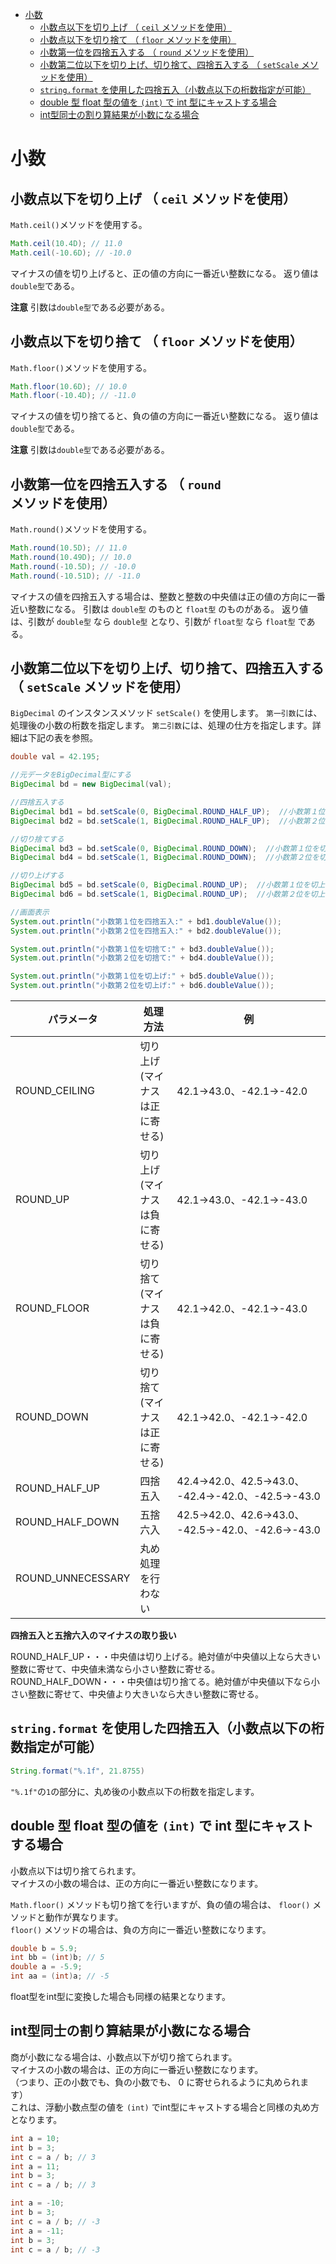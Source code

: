 <!-- TOC START min:1 max:3 link:true asterisk:false update:true -->
- [小数](#小数)
	- [小数点以下を切り上げ （ `ceil` メソッドを使用）](#小数点以下を切り上げ--ceil-メソッドを使用)
	- [小数点以下を切り捨て （ `floor` メソッドを使用）](#小数点以下を切り捨て--floor-メソッドを使用)
	- [小数第一位を四捨五入する （ `round` メソッドを使用）](#小数第一位を四捨五入する--round-メソッドを使用)
	- [小数第二位以下を切り上げ、切り捨て、四捨五入する （ `setScale` メソッドを使用）](#小数第二位以下を切り上げ切り捨て四捨五入する--setscale-メソッドを使用)
	- [`string.format` を使用した四捨五入（小数点以下の桁数指定が可能）](#stringformat-を使用した四捨五入小数点以下の桁数指定が可能)
	- [double 型 float 型の値を `(int)` で int 型にキャストする場合](#double-型-float-型の値を-int-で-int-型にキャストする場合)
	- [int型同士の割り算結果が小数になる場合](#int型同士の割り算結果が小数になる場合)
<!-- TOC END -->


# 小数

## 小数点以下を切り上げ （ `ceil` メソッドを使用）

`Math.ceil()`メソッドを使用する。

```Java
Math.ceil(10.4D); // 11.0
Math.ceil(-10.6D); // -10.0
```

マイナスの値を切り上げると、正の値の方向に一番近い整数になる。
返り値は`double型`である。

**注意**
引数は`double型`である必要がある。


## 小数点以下を切り捨て （ `floor` メソッドを使用）

`Math.floor()`メソッドを使用する。

```Java
Math.floor(10.6D); // 10.0
Math.floor(-10.4D); // -11.0
```

マイナスの値を切り捨てると、負の値の方向に一番近い整数になる。
返り値は`double型`である。

**注意**
引数は`double型`である必要がある。


## 小数第一位を四捨五入する （ `round` メソッドを使用）

`Math.round()`メソッドを使用する。

```Java
Math.round(10.5D); // 11.0
Math.round(10.49D); // 10.0
Math.round(-10.5D); // -10.0
Math.round(-10.51D); // -11.0
```

マイナスの値を四捨五入する場合は、整数と整数の中央値は正の値の方向に一番近い整数になる。
引数は `double型` のものと `float型` のものがある。
返り値は、引数が `double型` なら `double型` となり、引数が `float型` なら `float型` である。


## 小数第二位以下を切り上げ、切り捨て、四捨五入する （ `setScale` メソッドを使用）

`BigDecimal` のインスタンスメソッド `setScale()` を使用します。
`第一引数`には、処理後の小数の桁数を指定します。
`第二引数`には、処理の仕方を指定します。詳細は下記の表を参照。

```Java
double val = 42.195;

//元データをBigDecimal型にする
BigDecimal bd = new BigDecimal(val);

//四捨五入する
BigDecimal bd1 = bd.setScale(0, BigDecimal.ROUND_HALF_UP);  //小数第１位を四捨五入
BigDecimal bd2 = bd.setScale(1, BigDecimal.ROUND_HALF_UP);  //小数第２位を四捨五入

//切り捨てする
BigDecimal bd3 = bd.setScale(0, BigDecimal.ROUND_DOWN);  //小数第１位を切捨て
BigDecimal bd4 = bd.setScale(1, BigDecimal.ROUND_DOWN);  //小数第２位を切捨て

//切り上げする
BigDecimal bd5 = bd.setScale(0, BigDecimal.ROUND_UP);  //小数第１位を切上げ
BigDecimal bd6 = bd.setScale(1, BigDecimal.ROUND_UP);  //小数第２位を切上げ

//画面表示
System.out.println("小数第１位を四捨五入:" + bd1.doubleValue());
System.out.println("小数第２位を四捨五入:" + bd2.doubleValue());

System.out.println("小数第１位を切捨て:" + bd3.doubleValue());
System.out.println("小数第２位を切捨て:" + bd4.doubleValue());

System.out.println("小数第１位を切上げ:" + bd5.doubleValue());
System.out.println("小数第２位を切上げ:" + bd6.doubleValue());
```

パラメータ        | 処理方法                       | 例
------------------|--------------------------------|---------------------------------------------------
ROUND_CEILING     | 切り上げ(マイナスは正に寄せる) | 42.1→43.0、-42.1→-42.0
ROUND_UP          | 切り上げ(マイナスは負に寄せる) | 42.1→43.0、-42.1→-43.0
ROUND_FLOOR       | 切り捨て(マイナスは負に寄せる) | 42.1→42.0、-42.1→-43.0
ROUND_DOWN        | 切り捨て(マイナスは正に寄せる) | 42.1→42.0、-42.1→-42.0
ROUND_HALF_UP     | 四捨五入                       | 42.4→42.0、42.5→43.0、<br>-42.4→-42.0、-42.5→-43.0
ROUND_HALF_DOWN   | 五捨六入                       | 42.5→42.0、42.6→43.0、<br>-42.5→-42.0、-42.6→-43.0
ROUND_UNNECESSARY | 丸め処理を行わない             |

**四捨五入と五捨六入のマイナスの取り扱い**

ROUND_HALF_UP・・・中央値は切り上げる。絶対値が中央値以上なら大きい整数に寄せて、中央値未満なら小さい整数に寄せる。
ROUND_HALF_DOWN・・・中央値は切り捨てる。絶対値が中央値以下なら小さい整数に寄せて、中央値より大きいなら大きい整数に寄せる。


## `string.format` を使用した四捨五入（小数点以下の桁数指定が可能）

```Java
String.format("%.1f", 21.8755)
```

`"%.1f"`の`1`の部分に、丸め後の小数点以下の桁数を指定します。


## double 型 float 型の値を `(int)` で int 型にキャストする場合

小数点以下は切り捨てられます。  
マイナスの小数の場合は、正の方向に一番近い整数になります。

`Math.floor()` メソッドも切り捨てを行いますが、負の値の場合は、 `floor()` メソッドと動作が異なります。  
`floor()` メソッドの場合は、負の方向に一番近い整数になります。

```Java
double b = 5.9;
int bb = (int)b; // 5
double a = -5.9;
int aa = (int)a; // -5
```

float型をint型に変換した場合も同様の結果となります。


## int型同士の割り算結果が小数になる場合

商が小数になる場合は、小数点以下が切り捨てられます。  
マイナスの小数の場合は、正の方向に一番近い整数になります。  
（つまり、正の小数でも、負の小数でも、 0 に寄せられるように丸められます）  
これは、浮動小数点型の値を `(int)` でint型にキャストする場合と同様の丸め方となります。

```Java
int a = 10;
int b = 3;
int c = a / b; // 3
int a = 11;
int b = 3;
int c = a / b; // 3

int a = -10;
int b = 3;
int c = a / b; // -3
int a = -11;
int b = 3;
int c = a / b; // -3
```
